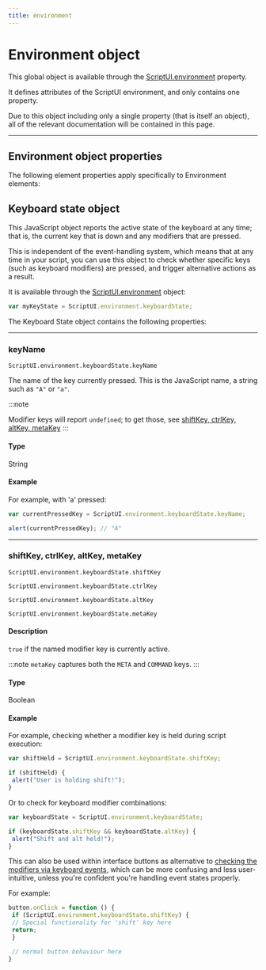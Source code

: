 ```yaml
---
title: environment
---
```

# Environment object

This global object is available through the [ScriptUI.environment](../scriptui-class#scriptuienvironment) property.

It defines attributes of the ScriptUI environment, and only contains one property.

Due to this object including only a single property (that is itself an object), all of the relevant documentation will be contained in this page.

---

## Environment object properties

The following element properties apply specifically to Environment elements:

## Keyboard state object

This JavaScript object reports the active state of the keyboard at any time; that is, the current key that is down and any modifiers that are pressed.

This is independent of the event-handling system, which means that at any time in your script, you can use this object to check whether specific keys (such as keyboard modifiers) are pressed, and trigger alternative actions as a result.

It is available through the [ScriptUI.environment](../scriptui-class#scriptuienvironment) object:

```javascript
var myKeyState = ScriptUI.environment.keyboardState;
```

The Keyboard State object contains the following properties:

---

### keyName

`ScriptUI.environment.keyboardState.keyName`

The name of the key currently pressed. This is the JavaScript name, a string such as `"A"` or `"a"`.

:::note

Modifier keys will report `undefined`; to get those, see [shiftKey, ctrlKey, altKey, metaKey](#shiftkey-ctrlkey-altkey-metakey)
:::

#### Type

String

#### Example

For example, with 'a' pressed:

```javascript
var currentPressedKey = ScriptUI.environment.keyboardState.keyName;

alert(currentPressedKey); // "A"
```

---

### shiftKey, ctrlKey, altKey, metaKey

`ScriptUI.environment.keyboardState.shiftKey`

`ScriptUI.environment.keyboardState.ctrlKey`

`ScriptUI.environment.keyboardState.altKey`

`ScriptUI.environment.keyboardState.metaKey`

#### Description

`true` if the named modifier key is currently active.

:::note
`metaKey` captures both the `META` and `COMMAND` keys.
:::

#### Type

Boolean

#### Example

For example, checking whether a modifier key is held during script execution:

```javascript
var shiftHeld = ScriptUI.environment.keyboardState.shiftKey;

if (shiftHeld) {
 alert("User is holding shift!");
}
```

Or to check for keyboard modifier combinations:

```javascript
var keyboardState = ScriptUI.environment.keyboardState;

if (keyboardState.shiftKey && keyboardState.altKey) {
 alert("Shift and alt held!");
}
```

This can also be used within interface buttons as alternative to [checking the modifiers via keyboard events](../event-handling#getmodifierstate), which can be more confusing and less user-intuitive, unless you're confident you're handling event states properly.

For example:

```javascript
button.onClick = function () {
 if (ScriptUI.environment.keyboardState.shiftKey) {
 // Special functionality for 'shift' key here
 return;
 }

 // normal button behaviour here
}
```
